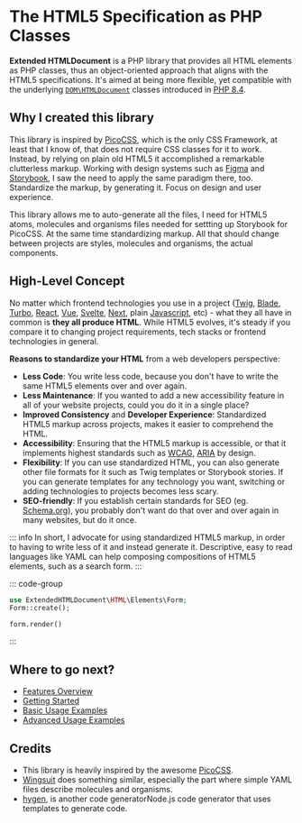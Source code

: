 # The HTML5 Specification as PHP Classes

**Extended HTMLDocument** is a PHP library that provides all HTML elements  as PHP classes, thus an object-oriented approach that aligns with the HTML5 specifications. It's aimed at being more flexible, yet compatible with the underlying [`DOM\HTMLDocument`](https://stitcher.io/blog/html-5-in-php-84) classes introduced in [PHP 8.4](https://www.php.net/manual/en/class.dom-htmldocument.php).

## Why I created this library
This library is inspired by [PicoCSS](https://picocss.com), which is the only CSS Framework, at least that I know of, that does not require CSS classes for it to work. Instead, by relying on plain old HTML5 it accomplished a remarkable clutterless markup.
Working with design systems such as [Figma](https://figma.com) and [Storybook](https://storybook.js.org/), I saw the need to apply the same paradigm there, too. Standardize the markup, by generating it. Focus on design and user experience.

This library allows me to auto-generate all the files, I need for HTML5 atoms, molecules and organisms files needed for settting up Storybook for PicoCSS. At the same time standardizing markup.
All that should change between projects are styles, molecules and organisms, the actual components.

## High-Level Concept
No matter which frontend technologies you use in a project ([Twig](https://twig.symfony.com/), [Blade](https://laravel.com/docs/12.x/blade), [Turbo](https://turbo.hotwired.dev/), [React](https://react.dev/), [Vue](https://vuejs.org/), [Svelte](https://svelte.dev/), [Next](https://nextjs.org/), plain [Javascript](https://developer.mozilla.org/en-US/docs/Web/JavaScript), etc) - what they all have in common is **they all produce HTML**. While HTML5 evolves, it's steady if you compare it to changing project requirements, tech stacks or frontend technologies in general.

**Reasons to standardize your HTML** from a web developers perspective:
- **Less Code**: You write less code, because you don't have to write the same HTML5 elements over and over again.
- **Less Maintenance**: If you wanted to add a new accessibility feature in all of your website projects, could you do it in a single place?
- **Improved Consistency** and **Developer Experience**: Standardized HTML5 markup across projects, makes it easier to comprehend the HTML.
- **Accessibility**: Ensuring that the HTML5 markup is accessible, or that it implements highest standards such as [WCAG](https://www.w3.org/WAI/standards-guidelines/wcag/), [ARIA](https://developer.mozilla.org/en-US/docs/Web/Accessibility/ARIA) by design.
- **Flexibility**: If you can use standardized HTML, you can also generate other file formats for it such as Twig templates or Storybook stories. If you can generate templates for any technology you want, switching or adding technologies to projects becomes less scary.
- **SEO-friendly**: If you establish certain standards for SEO (eg. [Schema.org](https://schema.org/docs/documents.html)), you probably don't want do that over and over again in many websites, but do it once.

::: info
In short, I advocate for using standardized HTML5 markup, in order to having to write less of it and instead generate it. Descriptive, easy to read languages like YAML can help composing compositions of HTML5 elements, such as a search form.
:::

::: code-group

```php [PHP]
use ExtendedHTMLDocument\HTML\Elements\Form;
Form::create();
```

```twig [Twig]
form.render()
```
:::


## Where to go next?
- [Features Overview](./features)
- [Getting Started](./getting-started)
- [Basic Usage Examples](./usage-examples)
- [Advanced Usage Examples](./advanced-examples)

## Credits
- This library is heavily inspired by the awesome [PicoCSS](https://picocss.com).
- [Wingsuit](https://wingsuit-designsystem.github.io/) does something similar, especially the part where simple YAML files describe molecules and organisms.
- [hygen](https://github.com/jondot/hygen), is another code generatorNode.js code generator that uses templates to generate code.

<!-- ## Use cases

This library can be useful to PHP Developers in frontend-related contexts, including but not limited to content management systems, templating engines and design systems.
Some examples:
- Instead of writing a Design System for a component library, I can use this library to generate components for me.
- I am a backend developer and don't know all the HTML elements or attributes there are. Auto-completion of your IDE will give you a quick insight into the available elements and attributes.
- I want to work on a Twig Extension, let's say to render `<figure>` elements with `<picture>`, `<img>`, or `<figcaption>`. I can use this library to generate the markup for me, and focus on the content. -->
